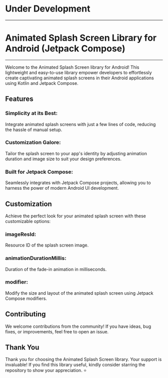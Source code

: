 # Under Development
---
# Animated Splash Screen Library for Android (Jetpack Compose)
---
Welcome to the Animated Splash Screen library for Android! This lightweight and easy-to-use library 
empower developers to effortlessly create captivating animated splash screens in their Android 
applications using Kotlin and Jetpack Compose.

## Features
### Simplicity at its Best: 
Integrate animated splash screens with just a few lines of code, reducing the hassle of manual setup.
### Customization Galore: 
Tailor the splash screen to your app's identity by adjusting animation duration and image size to suit your design preferences.
### Built for Jetpack Compose: 
Seamlessly integrates with Jetpack Compose projects, allowing you to harness the power of modern Android UI development.

## Customization
Achieve the perfect look for your animated splash screen with these customizable options:

### imageResId: 
Resource ID of the splash screen image.
### animationDurationMillis: 
Duration of the fade-in animation in milliseconds.
### modifier: 
Modify the size and layout of the animated splash screen using Jetpack Compose modifiers.

## Contributing
We welcome contributions from the community! If you have ideas, bug fixes, or improvements, feel 
free to open an issue.

## Thank You
Thank you for choosing the Animated Splash Screen library. Your support is invaluable! If you find 
this library useful, kindly consider starring the repository to show your appreciation. ⭐️
